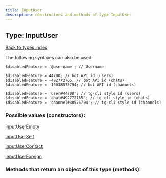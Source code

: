 ```yaml
---
title: InputUser
description: constructors and methods of type InputUser
---
```

## Type: InputUser  
[Back to types index](index.md)



The following syntaxes can also be used:

```
$disabledFeature = '@username'; // Username

$disabledFeature = 44700; // bot API id (users)
$disabledFeature = -492772765; // bot API id (chats)
$disabledFeature = -10038575794; // bot API id (channels)

$disabledFeature = 'user#44700'; // tg-cli style id (users)
$disabledFeature = 'chat#492772765'; // tg-cli style id (chats)
$disabledFeature = 'channel#38575794'; // tg-cli style id (channels)
```


### Possible values (constructors):

[inputUserEmpty](../constructors/inputUserEmpty.md)  

[inputUserSelf](../constructors/inputUserSelf.md)  

[inputUserContact](../constructors/inputUserContact.md)  

[inputUserForeign](../constructors/inputUserForeign.md)  



### Methods that return an object of this type (methods):



